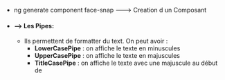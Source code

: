 + ng generate component face-snap ---> Creation d un Composant

+ #### --> Les Pipes: 
   + Ils permettent de formatter du text. On peut avoir :
      + **LowerCasePipe** : on affiche le texte en minuscules
      + **UpperCasePipe** : on affiche le texte en majuscules
      + **TitleCasePipe** : on affiche le texte avec une majuscule au début de